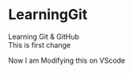 # LearningGit
Learning Git &amp; GitHub
<br>
This is first change

Now I am Modifying this on VScode

